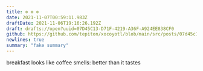 ```yaml
---
title: ✼ ✼ ✼
date: 2021-11-07T00:59:11.983Z
draftDate: 2021-11-06T19:16:26.192Z
draft: drafts://open?uuid=07D45C13-D71F-4219-A36F-A924EE838CF0
github: https://github.com/tepiton/xocoyotl/blob/main/src/posts/07d45c13-d71f-4219-a36f-a924ee838cf0.md
newlines: true
summary: "fake summary"
---
```

breakfast looks
like
coffee smells:
better than it tastes
